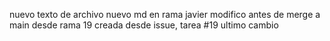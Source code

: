 nuevo texto de archivo nuevo md en rama javier
modifico antes de merge a main desde rama 19 creada desde issue, tarea #19
ultimo cambio


